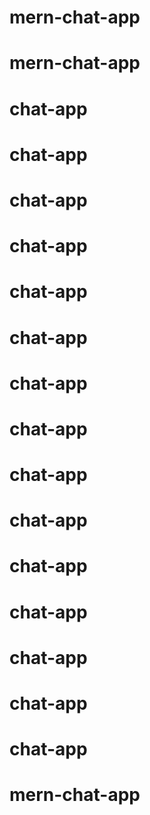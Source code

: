 # mern-chat-app
# mern-chat-app
# chat-app
# chat-app
# chat-app
# chat-app
# chat-app
# chat-app
# chat-app
# chat-app
# chat-app
# chat-app
# chat-app
# chat-app
# chat-app
# chat-app
# chat-app
# mern-chat-app
